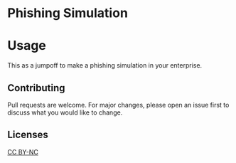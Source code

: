 # Phishing Simulation

# Usage
This as a jumpoff to make a phishing simulation in your enterprise. 

## Contributing
Pull requests are welcome. For major changes, please open an issue first
to discuss what you would like to change.
 

## Licenses 
[CC BY-NC](https://creativecommons.org/licenses/by-nc/4.0/)

